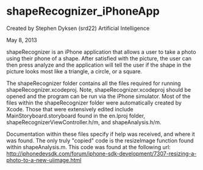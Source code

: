 shapeRecognizer_iPhoneApp
=========================
Created by Stephen Dyksen (srd22) Artificial Intelligence

May 8, 2013

shapeRecognizer is an iPhone application that allows a user to take a photo using their phone of a shape.  After satisfied with the picture, the user can then press analyze and the application will tell the user if the shape in the picture looks most like a triangle, a circle, or a square.  

The shapeRecognizer folder contains all the files required for running shapeRecognizer.xcodeproj.  Note, shapeRecognizer.xcodeproj should be opened and the program can be run via the iPhone simulator.  Most of the files within the shapeRecognizer folder were automatically created by Xcode.  Those that were extensively edited include MainStoryboard.storyboard found in the en.lproj folder, shapeRecognizerViewController.h/m, and shapeAnalysis.h/m.

Documentation within these files specify if help was received, and where it was found.  The only truly "copied" code is the resizeImage function found within shapeAnalysis.m.  This code was found at the following url: http://iphonedevsdk.com/forum/iphone-sdk-development/7307-resizing-a-photo-to-a-new-uiimage.html
